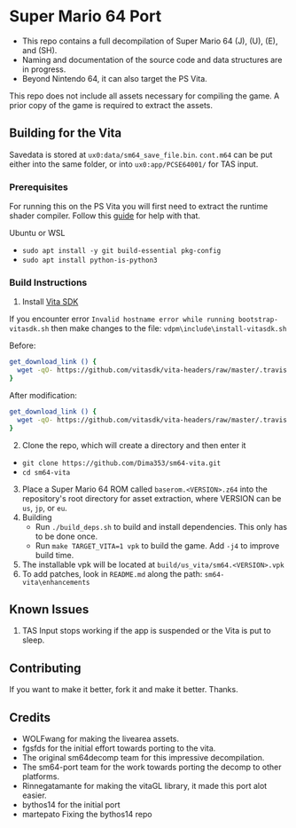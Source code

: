 # Super Mario 64 Port

- This repo contains a full decompilation of Super Mario 64 (J), (U), (E), and (SH).
- Naming and documentation of the source code and data structures are in progress.
- Beyond Nintendo 64, it can also target the PS Vita.

This repo does not include all assets necessary for compiling the game.
A prior copy of the game is required to extract the assets.

## Building for the Vita
Savedata is stored at `ux0:data/sm64_save_file.bin`. `cont.m64` can be put either into the same folder, or into `ux0:app/PCSE64001/` for TAS input.

### Prerequisites
For running this on the PS Vita you will first need to extract the runtime shader compiler. Follow this [guide](https://samilops2.gitbook.io/vita-troubleshooting-guide/shader-compiler/extract-libshacccg.suprx) for help with that.

Ubuntu or WSL
- `sudo apt install -y git build-essential pkg-config`
- `sudo apt install python-is-python3`


### Build Instructions
1. Install [Vita SDK](https://github.com/vitasdk/vdpm)

If you encounter error `Invalid hostname error while running bootstrap-vitasdk.sh` then make changes to the file:
`vdpm\include\install-vitasdk.sh`

Before:
```bash
get_download_link () {
  wget -qO- https://github.com/vitasdk/vita-headers/raw/master/.travis.d/last_built_toolchain.py | python - $@
}
```
After modification:
```bash
get_download_link () {
  wget -qO- https://github.com/vitasdk/vita-headers/raw/master/.travis.d/last_built_toolchain.py | $(which python||which python3) - $@
}
```
2. Clone the repo, which will create a directory and then enter it

- `git clone https://github.com/Dima353/sm64-vita.git`
- `cd sm64-vita`

3. Place a Super Mario 64 ROM called `baserom.<VERSION>.z64` into the repository's root directory for asset extraction, 
where VERSION can be `us`, `jp`, or `eu`.
4. Building
    - Run `./build_deps.sh` to build and install dependencies. This only has to be done once.
    - Run `make TARGET_VITA=1 vpk` to build the game. Add `-j4` to improve build time.
5. The installable vpk will be located at `build/us_vita/sm64.<VERSION>.vpk`
6. To add patches, look in `README.md` along the path: `sm64-vita\enhancements`

## Known Issues

1. TAS Input stops working if the app is suspended or the Vita is put to sleep.

## Contributing

If you want to make it better, fork it and make it better. Thanks. 

## Credits

* WOLFwang for making the livearea assets.
* fgsfds for the initial effort towards porting to the vita.
* The original sm64decomp team for this impressive decompilation.
* The sm64-port team for the work towards porting the decomp to other platforms.
* Rinnegatamante for making the vitaGL library, it made this port alot easier.
* bythos14 for the initial port
* martepato Fixing the bythos14 repo
